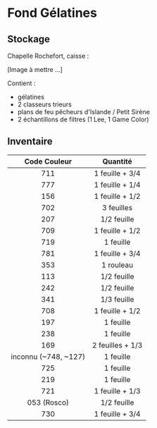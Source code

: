 # Fond Gélatines

## Stockage

Chapelle Rochefort, caisse :

[Image à mettre ...]

Contient :

- gélatines
- 2 classeurs trieurs
- plans de feu pêcheurs d'Islande / Petit Sirène
- 2 échantillons de filtres (1 Lee, 1 Game Color)

## Inventaire

| Code Couleur | Quantité |
| :--: | :--: |
| 711 |  1 feuille + 3/4
| 777 | 1 feuille + 1/4
| 156 | 1 feuille + 1/2
| 702 | 3 feuilles
| 207 | 1/2 feuille
| 709 | 1 feuille + 1/2
| 719 | 1 feuille
| 781 | 1 feuille + 3/4
| 353 |  1 rouleau
| 113 | 1/2 feuille
| 242 | 1/2 feuille
| 341 | 1/3 feuille
| 708 | 1 feuille + 1/2
| 197 | 1 feuille
| 238 | 1 feuille
| 169 | 2 feuilles + 1/3
| inconnu (~748, ~127) | 1 feuille
| 725 | 1 feuille
| 219 | 1 feuille
| 721 | 1 feuille + 1/3
| 053 (Rosco) | 1/2 feuille
| 730 | 1 feuille + 3/4
